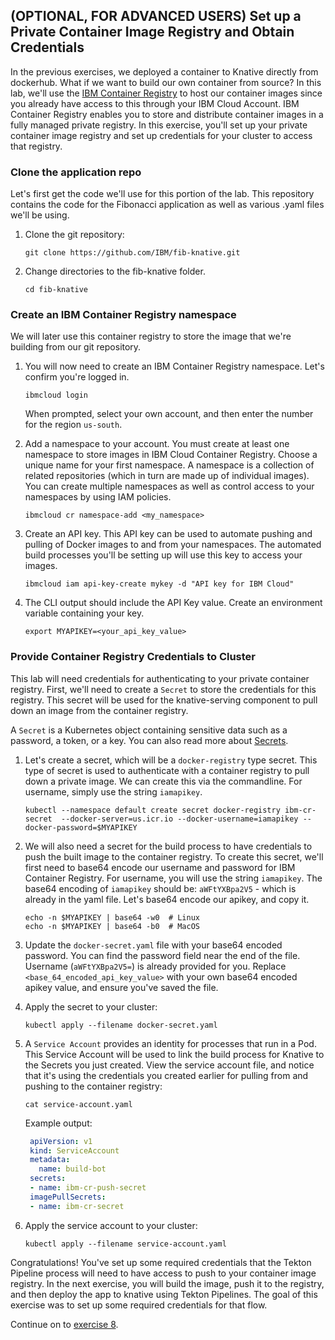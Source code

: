 ## (OPTIONAL, FOR ADVANCED USERS) Set up a Private Container Image Registry and Obtain Credentials

In the previous exercises, we deployed a container to Knative directly from dockerhub. What if we want to build our own container from source? In this lab, we'll use the [IBM Container Registry](https://cloud.ibm.com/docs/services/Registry?topic=registry-registry_overview#registry_overview) to host our container images since you already have access to this through your IBM Cloud Account. IBM Container Registry enables you to store and distribute container images in a fully managed private registry. In this exercise, you'll set up your private container image registry and set up credentials for your cluster to access that registry.

### Clone the application repo
Let's first get the code we'll use for this portion of the lab. This repository contains the code for the Fibonacci application as well as various .yaml files we'll be using.

1. Clone the git repository:

    ```
    git clone https://github.com/IBM/fib-knative.git
    ```

2. Change directories to the fib-knative folder.

    ```
    cd fib-knative
    ```

### Create an IBM Container Registry namespace
We will later use this container registry to store the image that we're building from our git repository.

1. You will now need to create an IBM Container Registry namespace. Let's confirm you're logged in.

    ```
    ibmcloud login
    ```

    When prompted, select your own account, and then enter the number for the region `us-south`.


2. Add a namespace to your account. You must create at least one namespace to store images in IBM Cloud Container Registry. Choose a unique name for your first namespace. A namespace is a collection of related repositories (which in turn are made up of individual images). You can create multiple namespaces as well as control access to your namespaces by using IAM policies.

    ```
    ibmcloud cr namespace-add <my_namespace>
    ```

3. Create an API key. This API key can be used to automate pushing and pulling of Docker images to and from your namespaces. The automated build processes you'll be setting up will use this key to access your images.

    ```
    ibmcloud iam api-key-create mykey -d "API key for IBM Cloud"
    ```

4. The CLI output should include the API Key value. Create an environment variable containing your key.

    ```
    export MYAPIKEY=<your_api_key_value>
    ```

### Provide Container Registry Credentials to Cluster
This lab will need credentials for authenticating to your private container registry. First, we'll need to create a `Secret` to store the credentials for this registry. This secret will be used for the knative-serving component to pull down an image from the container registry.

A `Secret` is a Kubernetes object containing sensitive data such as a password, a token, or a key. You can also read more about [Secrets](https://kubernetes.io/docs/concepts/configuration/secret/).

1. Let's create a secret, which will be a `docker-registry` type secret. This type of secret is used to authenticate with a container registry to pull down a private image. We can create this via the commandline. For username, simply use the string `iamapikey`.

    ```
    kubectl --namespace default create secret docker-registry ibm-cr-secret  --docker-server=us.icr.io --docker-username=iamapikey --docker-password=$MYAPIKEY
    ```

2. We will also need a secret for the build process to have credentials to push the built image to the container registry. To create this secret, we'll first need to base64 encode our username and password for IBM Container Registry. For username, you will use the string `iamapikey`. The base64 encoding of `iamapikey` should be: `aWFtYXBpa2V5` - which is already in the yaml file.  Let's base64 encode our apikey, and copy it.

    ```
    echo -n $MYAPIKEY | base64 -w0  # Linux
    echo -n $MYAPIKEY | base64 -b0  # MacOS
    ```

3. Update the `docker-secret.yaml` file with your base64 encoded password. You can find the password field near the end of the file. Username (`aWFtYXBpa2V5=`) is already provided for you.  Replace `<base_64_encoded_api_key_value>` with your own base64 encoded apikey value, and ensure you've saved the file.

4. Apply the secret to your cluster:

    ```
    kubectl apply --filename docker-secret.yaml
    ```

5. A `Service Account` provides an identity for processes that run in a Pod. This Service Account will be used to link the build process for Knative to the Secrets you just created. View the service account file, and notice that it's using the credentials you created earlier for pulling from and pushing to the container registry:

    ```
    cat service-account.yaml
    ```

    Example output:
    ```yaml
     apiVersion: v1
     kind: ServiceAccount
     metadata:
       name: build-bot
     secrets:
     - name: ibm-cr-push-secret
     imagePullSecrets:
     - name: ibm-cr-secret
    ```


6. Apply the service account to your cluster:

    ```
    kubectl apply --filename service-account.yaml
    ```

Congratulations! You've set up some required credentials that the Tekton Pipeline process will need to have access to push to your container image registry. In the next exercise, you will build the image, push it to the registry, and then deploy the app to knative using Tekton Pipelines. The goal of this exercise was to set up some required credentials for that flow.


Continue on to [exercise 8](../exercise-8/README.md).

